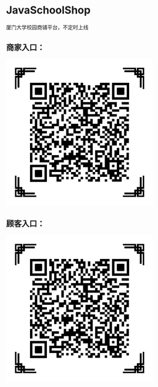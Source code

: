# JavaSchoolShop
厦门大学校园商铺平台，不定时上线

## 商家入口：
![image](https://github.com/chsy1996/JavaSchoolShop/blob/main/images/%E5%8E%A6%E9%97%A8%E5%A4%A7%E5%AD%A6%E6%A0%A1%E5%9B%AD%E5%95%86%E9%93%BA%E5%BA%97%E5%AE%B6%E5%85%A5%E5%8F%A3.png)

## 顾客入口：
![image](https://github.com/chsy1996/JavaSchoolShop/blob/main/images/%E5%8E%A6%E9%97%A8%E5%A4%A7%E5%AD%A6%E6%A0%A1%E5%9B%AD%E5%95%86%E9%93%BA%E5%BA%97%E5%AE%B6%E5%85%A5%E5%8F%A3.png)
